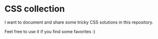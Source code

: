 # CSS collection
I want to document and share some tricky CSS solutions in this repository.

Feel free to use it if you find some favorites :)
